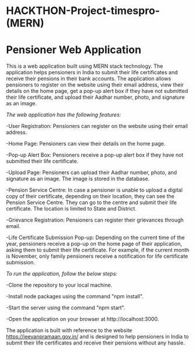 # HACKTHON-Project-timespro-(MERN)
<h1>Pensioner Web Application</h1>

This is a web application built using MERN stack technology. The application helps pensioners in India to submit their life certificates and receive their pensions in their bank accounts. The application allows pensioners to register on the website using their email address, view their details on the home page, get a pop-up alert box if they have not submitted their life certificate, and upload their Aadhar number, photo, and signature as an image.

*The web application has the following features:*

-User Registration: Pensioners can register on the website using their email address.<br>

-Home Page: Pensioners can view their details on the home page.<br>

-Pop-up Alert Box: Pensioners receive a pop-up alert box if they have not submitted their life certificate.<br>

-Upload Page: Pensioners can upload their Aadhar number, photo, and signature as an image. The image is stored in the database.<br>

-Pension Service Centre: In case a pensioner is unable to upload a digital copy of their certificate, depending on their location, they can see the Pension Service Centre. They can go to the centre and submit their life certificate. The location is limited to State and District.<br>

-Grievance Registration: Pensioners can register their grievances through email.<br>

-Life Certificate Submission Pop-up: Depending on the current time of the year, pensioners receive a pop-up on the home page of their application, asking them to submit their life certificate. For example, if the current month is November, only family pensioners receive a notification for life certificate submission.<br>

*To run the application, follow the below steps:*

-Clone the repository to your local machine.

-Install node packages using the command "npm install".

-Start the server using the command "npm start".

-Open the application on your browser at http://localhost:3000.

The application is built with reference to the website https://jeevanpramaan.gov.in/ and is designed to help pensioners in India to submit their life certificates and receive their pensions without any hassle.




